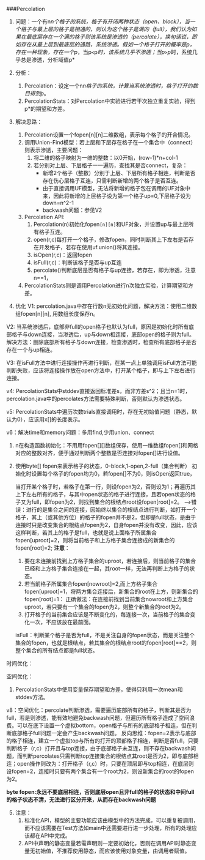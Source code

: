 ###Percolation
1. 问题：一个有n*n个格子的系统，格子有开闭两种状态（open、block），当一个格子与最上层的格子是相通的，则认为这个格子是满的（full），我们认为如果在最底层存在一个满的格子则该系统是渗透的（percolate），换句话说，即如存在从最上层到最底层的通路，系统渗透。假如一个格子打开的概率是p，存在一种现象，存在一个p*，当p``<``p*时，该系统几乎不渗透；当p``>``p*时，系统几乎总是渗透，分析域值p*

2. 分析：
    1. Percolation：设定一个n*n格子的系统，计算当系统渗透时，格子打开的数目得到p*。
    2. PercolationStats：对Percolation中实验进行若干次独立重复实验，得到p*的期望和方差。

3. 解决思路：
    1. Percolation设置一个fopen[n][n]二维数组，表示每个格子的开合情况。
    2. 调用Union-Find模型：若上层和下层存在格子在一个集合中（connect）则表示渗透，主要问题：
        1. 将二维的格子映射为一维的整数：以0开始，(row-1)*n+col-1
        2. 若分别对上层、下层格子一一遍历，查找其是否connect，复杂：
            + 新增2个格子（整数）分别于上层、下层所有格子相连，判断是否存在伤心层格子互连，只需判断新增的两个格子是否互连。
            + 由于直接调用UF模型，无法将新增的格子包在调用的UF对象中来，因此将新增的上层格子设为第一个格子up=0,下层格子设为down=n^2-1
            + backwash问题：参见V2
    3. Percolation API:
        1. Percolation(n)初始化fopen``[n][n]``和UF对象，并设置up与最上层所有格子互连。
        2. open(r,c)每打开一个格子，修改fopen，同时判断其上下左右是否存在开发格子，若存在使用uf.union()将其连接。
        3. isOpen(r,c)：返回fopen
        4. isFull(r,c)：判断该格子是否与up互连
        5. percolate()判断底层是否有格子与up连接，若存在，即为渗透，注意n==1，
    4. PercolationStats则是调用Percolation进行n次独立实验，计算期望和方差。

4. 优化 
V1: percolation.java中存在行数n无初始化问题，解决方法：使用二维数组fopen[n][n],
用数组长度保存n。

V2: 当系统渗透后，底部非full的open格子也默认为full，原因是初始化时所有底部格子与down连接，当渗透后，up与down相连接，底部open的格子则为full。
解决方法：删除底部所有格子与down连接，检查渗透时，检查所有底部格子是否存在一个与up相连。

V3: 在isFull方法中进行连接操作再进行判断，在某一点上单独调用isFull方法可能判断失败，应该将连接操作放在open方法中，打开某个格子，即与上下左右进行连接。

v4: PercolationStats中stddev直接返回标准差s，而非方差s^2；且当n=1时，percolation.java中的percolates方法需要特殊判断，否则默认为渗透状态。

v5: PercolationStats中遍历次数trials直接调用时，存在无初始值问题（静态，默认为0），应该用x[]的长度表示。

v6：解决time和memory问题：多用find,少用union、connect
1. n在构造函数初始化：不用用fopen[][]数组保存，使用一维数组fopen[]和网格对应的整数对齐，便于通过判断两个整数是否连接对fopen[]进行设值。

2. 使用byte[] fopen来表示格子的状态，0-block,1-open,2-full（集合判断）
    初始化时设置每个格子的fopen均为0，若fopen[]不为0，则isOpen返回true，
    
    当打开某个格子时，若格子在第一行，则设fopen为2，否则设为1；再遍历其上下左右所有的格子，与其中open状态的格子进行连接，且若open状态的格子又为full，即fopen为2，则找到集合的根结点root设fopen[root]=2。
    -->错误：进行的是集合之间的连接，因始终以集合的根结点进行判断，如打开一个格子，其上（或其他方位）的格子的fopen并不是2，但却是full状态，是由于连接时只是改变集合的根结点fopen为2，自身fopen并没有改变，因此，应该这样判断，若其上的格子是full，也就是说上面格子所属集合fopen[uproot]=2，则将当前格子和上方格子集合连接成的新集合的fopen[root]=2;
    **注意**：
    1. 要在未连接前找到上方格子集合的uproot，若连接后，则当前格子的集合已经和上方格子集合连接在一起，其root一样，无法再判断上方格子的状态。
    2. 若当前格子所属集合fopen[nowroot]=2,而上方格子集合fopen[uproot]=1，将两方集合连接后，新集合的root在上方，则新集合的fopen[root]=1：
    正确做法：在连接前找到当前集合nowroot和上方集合uproot，若只要有一个集合的fopen为2，则整个新集合的root为2。
    3. 打开格子的当前集合应该是不断变化的，每连接一次，当前格子的集合变化一次，不应该放在最前面。


    isFull：判断某个格子是否为full，不是关注自身的fopen状态，而是关注整个集合的fopen，也就是根结点，若其集合的根结点root的fopen[root]==2，则整个集合的所有结点都是full状态。

时间优化：

空间优化：
1. PercolationStats中使用变量保存期望和方差，使得只利用一次mean和stddev方法。

v8：空间优化：percolate判断渗透，需要遍历底部所有的格子，判断其是否为full，若是则渗透，能有效地避免backwash问题，但遍历所有格子造成了空间浪费。可以在底下设置一个虚拟bottom，open格子与所有的底部格子相连，但在判断底部格子full问题一定会产生backwash问题。
反向思维：fopen=2表示与底部的格子相连，建立一个虚拟top与所有的打开的顶部格子相连，判断是否full，只要判断格子（r,c）打开且与top连接，由于底部格子未互连，则不存在backwash问题，而判断percolates只需判断top连接集合的根结点其root是否为2，即与底部相连；open操作则改为：打开格子（r,c）时，只要在顶层即与top相连，在底层则设fopen=2，连接时只要有两个集合有一个root为2，则设新集合的root的fopen为2。

**byte fopen:永远不要底层相连，否则底层open且非full的格子的状态和中间full的格子状态不清，无法进行区分开来，从而存在backwash问题**

5. 注意：
    1. 标准化API，模型的主要功能应该由模型中的方法完成，可以重复被调用，而不应该需要在Test方法如main中还需要进行进一步处理，所有的处理应该都在API中完成。
    2. API中声明的静态变量若需声明则一定要初始化，否则在调用API时静态变量无初始值，不推荐使用静态，而应该使用对象变量，由调用者赋值。